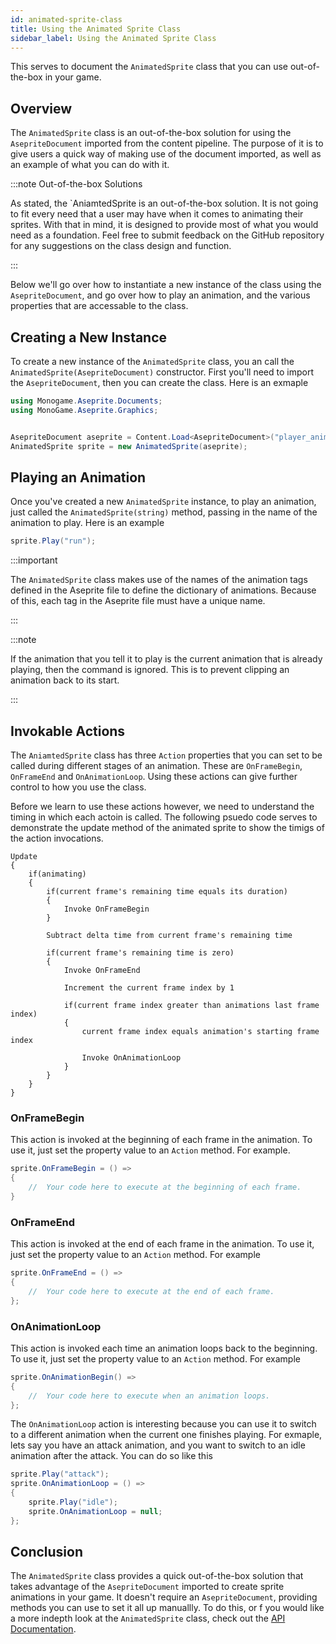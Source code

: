 ```yaml
---
id: animated-sprite-class
title: Using the Animated Sprite Class
sidebar_label: Using the Animated Sprite Class
---
```


This serves to document the `AnimatedSprite` class that you can use out-of-the-box in your game.

## Overview
The `AnimatedSprite` class is an out-of-the-box solution for using the `AsepriteDocument` imported from the content pipeline.  The purpose of it is to give users a quick way of making use of the document imported, as well as an example of what you can do with it.

:::note Out-of-the-box Solutions

As stated, the `AniamtedSprite is an out-of-the-box solution.  It is not going to fit every need that a user may have when it comes to animating their sprites.  With that in mind, it is designed to provide most of what you would need as a foundation.  Feel free to submit feedback on the GitHub repository for any suggestions on the class design and function.

:::

Below we'll go over how to instantiate a new instance of the class using the `AsepriteDocument`, and go over how to play an animation, and the various properties that are accessable to the class.

## Creating a New Instance
To create a new instance of the `AnimatedSprite` class, you an call the `AnimatedSprite(AsepriteDocument)` constructor.  First you'll need to import the `AsepriteDocument`, then you can create the class.  Here is an exmaple

```csharp
using Monogame.Aseprite.Documents;
using MonoGame.Aseprite.Graphics;


AsepriteDocument aseprite = Content.Load<AsepriteDocument>("player_animations");
AnimatedSprite sprite = new AnimatedSprite(aseprite);
```

## Playing an Animation
Once you've created a new `AnimatedSprite` instance, to play an animation, just called the `AnimatedSprite(string)` method, passing in the name of the animation to play.  Here is an example

```csharp
sprite.Play("run");
```

:::important

The `AnimatedSprite` class makes use of the names of the animation tags defined in the Aseprite file to define the dictionary of animations.  Because of this, each tag in the Aseprite file must have a unique name.

:::

:::note

If the animation that you tell it to play is the current animation that is already playing, then the command is ignored. This is to prevent clipping an animation back to its start.

:::

## Invokable Actions
The `AniamtedSprite` class has three `Action` properties that you can set to be called during different stages of an animation. These are `OnFrameBegin`, `OnFrameEnd` and `OnAnimationLoop`.  Using these actions can give further control to how you use the class.

Before we learn to use these actions however, we need to understand the timing in which each actoin is called.  The following psuedo code serves to demonstrate the update method of the animated sprite to show the timigs of the action invocations.

```
Update
{
    if(animating)
    {
        if(current frame's remaining time equals its duration)
        {
            Invoke OnFrameBegin
        }

        Subtract delta time from current frame's remaining time

        if(current frame's remaining time is zero)
        {
            Invoke OnFrameEnd

            Increment the current frame index by 1

            if(current frame index greater than animations last frame index)
            {
                current frame index equals animation's starting frame index

                Invoke OnAnimationLoop
            }
        }
    }
}
```

### OnFrameBegin
This action is invoked at the beginning of each frame in the animation.  To use it, just set the property value to an `Action` method.  For example.

```csharp
sprite.OnFrameBegin = () => 
{
    //  Your code here to execute at the beginning of each frame.    
}
```

### OnFrameEnd
This action is invoked at the end of each frame in the animation.  To use it, just set the property value to an `Action` method.  For example

```csharp
sprite.OnFrameEnd = () => 
{
    //  Your code here to execute at the end of each frame.
};
```

### OnAnimationLoop
This action is invoked each time an animation loops back to the beginning.  To use it, just set the property value to an `Action` method.  For example

```csharp
sprite.OnAnimationBegin() =>
{
    //  Your code here to execute when an animation loops.
};
```

The `OnAnimationLoop` action is interesting because you can use it to switch to a different animation when the current one finishes playing.  For exmaple, lets say you have an attack animation, and you want to switch to an idle animation after the attack.  You can do so like this

```csharp
sprite.Play("attack");
sprite.OnAnimationLoop = () => 
{
    sprite.Play("idle");
    sprite.OnAnimationLoop = null;
};
```

## Conclusion
The `AnimatedSprite` class provides a quick out-of-the-box solution that takes advantage of the `AsepriteDocument` imported to create sprite animations in your game.  It doesn't require an `AsepriteDocument`, providing methods you can use to set it all up manuallly.  To do this, or f you would like a more indepth look at the `AnimatedSprite` class, check out the [API Documentation](/api/animatedsprite). 